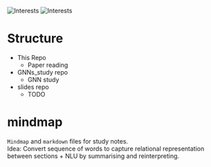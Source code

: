 <img src="https://img.shields.io/badge/PaperReading-✓-9cf" alt="Interests"/> <img src="https://img.shields.io/badge/GNNs-✓-9cf" alt="Interests"/>

# Structure

- This Repo 
  - Paper reading
- GNNs_study repo
  - GNN study
- slides repo
  - TODO

# mindmap
``Mindmap`` and ``markdown`` files for study notes.  
Idea: Convert sequence of words to capture relational representation between sections + NLU by summarising and reinterpreting.

